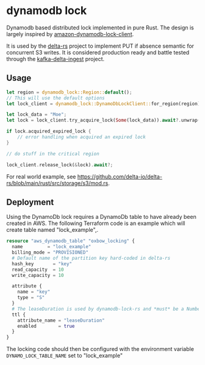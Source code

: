 # dynamodb lock

Dynamodb based distributed lock implemented in pure Rust. The design is largely
inspired by
[amazon-dynamodb-lock-client](https://github.com/awslabs/amazon-dynamodb-lock-client).

It is used by the [delta-rs](https://github.com/delta-io/delta-rs) project to
implement PUT if absence semantic for concurrent S3 writes. It is considered
production ready and battle tested through the
[kafka-delta-ingest](https://github.com/delta-io/kafka-delta-ingest) project.

## Usage

```rust
let region = dynamodb_lock::Region::default();
// This will use the default options
let lock_client = dynamodb_lock::DynamoDbLockClient::for_region(region);

let lock_data = "Moe";
let lock = lock_client.try_acquire_lock(Some(lock_data)).await?.unwrap();

if lock.acquired_expired_lock {
    // error handling when acquired an expired lock
}

// do stuff in the critical region

lock_client.release_lock(&lock).await?;
```

For real world example, see
https://github.com/delta-io/delta-rs/blob/main/rust/src/storage/s3/mod.rs.

## Deployment

Using the DynamoDb lock requires a DynamoDb table to have already been created
in AWS. The following Terraform code is an example which will create table
named "lock_example",.


```terraform
resource "aws_dynamodb_table" "oxbow_locking" {
  name         = "lock_example"
  billing_mode = "PROVISIONED"
  # Default name of the partition key hard-coded in delta-rs
  hash_key       = "key"
  read_capacity  = 10
  write_capacity = 10

  attribute {
    name = "key"
    type = "S"
  }
  # The leaseDuration is used by dynamodb-lock-rs and *must* be a Number type
  ttl {
    attribute_name = "leaseDuration"
    enabled        = true
  }
}
```

The locking code should then be configured with the environment variable
`DYNAMO_LOCK_TABLE_NAME` set to "lock_example"
